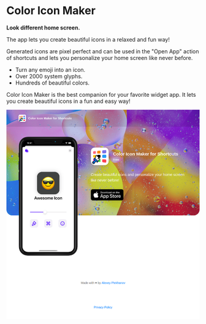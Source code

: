 # Color Icon Maker
**Look different home screen.**

The app lets you create beautiful icons in a relaxed and fun way!

Generated icons are pixel perfect and can be used in the "Open App" action of shortcuts and lets you personalize your home screen like never before. 
- Turn any emoji into an icon. 
- Over 2000 system glyphs. 
- Hundreds of beautiful colors.

Color Icon Maker is the best companion for your favorite widget app. It lets you create beautiful icons in a fun and easy way! 

![Color Icon Maker](/assets/screenshot/ColorIconMaker.png)
